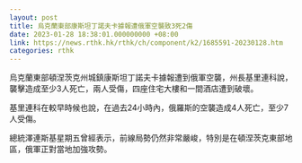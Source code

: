 ```yaml
---
layout: post
title: 烏克蘭東部康斯坦丁諾夫卡據報遭俄軍空襲致3死2傷
date: 2023-01-28 18:38:01.000000000 +08:00
link: https://news.rthk.hk/rthk/ch/component/k2/1685591-20230128.htm
categories: rthk
---
```


烏克蘭東部頓涅茨克州城鎮康斯坦丁諾夫卡據報遭到俄軍空襲，州長基里連科說，襲擊造成至少3人死亡，兩人受傷，四座住宅大樓和一間酒店遭到破壞。

基里連科在較早時候也說，在過去24小時內，俄羅斯的空襲造成4人死亡，至少7人受傷。

總統澤連斯基星期五曾經表示，前線局勢仍然非常嚴峻，特別是在頓涅茨克東部地區，俄軍正對當地加強攻勢。
